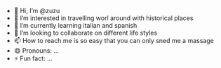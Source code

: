 - 👋 Hi, I’m @zuzu
- 👀 I’m interested in travelling worl around with historical places
- 🌱 I’m currently learning italian and spanish
- 💞️ I’m looking to collaborate on different life styles
- 📫 How to reach me is so easy that you can only sned me a massage
- 😄 Pronouns: ...
- ⚡ Fun fact: ...

<!---
Alya20092009/Alya20092009 is a ✨ special ✨ repository because its `README.md` (this file) appears on your GitHub profile.
You can click the Preview link to take a look at your changes.
--->
